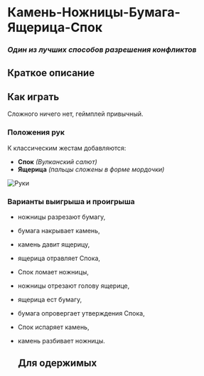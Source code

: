 # Камень-Ножницы-Бумага-Ящерица-Спок
###  *Один из лучших способов разрешения конфликтов*

 ## **Краткое описание** 
 ## **Как играть**
 Сложного ничего нет, геймплей привычный.
  ###  **Положения рук**
 К классическим жестам добавляются:
 
 + **Спок** *(Вулканский салют)*
 + **Ящерица** *(пальцы сложены в форме мордочки)*

 ![Руки](https://upload.wikimedia.org/wikipedia/commons/thumb/a/ad/Pierre_ciseaux_feuille_l%C3%A9zard_spock_aligned.svg/330px-Pierre_ciseaux_feuille_l%C3%A9zard_spock_aligned.svg.png "Жесты по часовой стрелке с верхнего: ножницы, бумага, камень, ящерица, Спок.")

 ### **Варианты выигрыша и проигрыша**
 
* ножницы разрезают бумагу,
* бумага накрывает камень,
* камень давит ящерицу,
* ящерица отравляет Спока,
* Спок ломает ножницы,
* ножницы отрезают голову ящерице,
* ящерица ест бумагу,
* бумага опровергает утверждения Спока,
* Спок испаряет камень,
* камень разбивает ножницы.

  ## **Для одержимых**